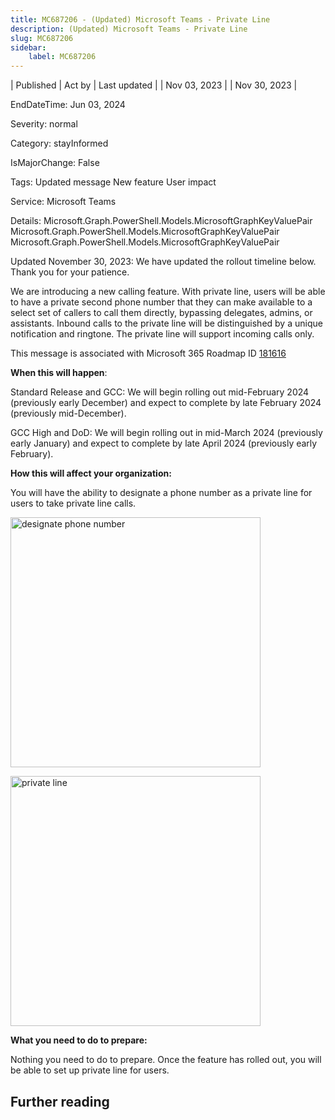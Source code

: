 ```yaml
---
title: MC687206 - (Updated) Microsoft Teams - Private Line
description: (Updated) Microsoft Teams - Private Line
slug: MC687206
sidebar:
    label: MC687206
---
```



| Published | Act by | Last updated |
| Nov 03, 2023 |  | Nov 30, 2023 |

EndDateTime: Jun 03, 2024

Severity: normal

Category: stayInformed

IsMajorChange: False

Tags: Updated message New feature User impact

Service: Microsoft Teams

Details: Microsoft.Graph.PowerShell.Models.MicrosoftGraphKeyValuePair Microsoft.Graph.PowerShell.Models.MicrosoftGraphKeyValuePair Microsoft.Graph.PowerShell.Models.MicrosoftGraphKeyValuePair

<p style="">Updated November 30, 2023: We have updated the rollout timeline below. Thank you for your patience.</p><p style="">We are introducing a new calling feature. With private line, users will be able to have a private second phone number that they can make available to a select set of callers to call them directly, bypassing delegates, admins, or assistants. Inbound calls to the private line will be distinguished by a unique notification and ringtone. The private line will support incoming calls only.&nbsp;</p>
<p>This message is associated with Microsoft 365 Roadmap ID <a href="https://www.microsoft.com/microsoft-365/roadmap?filters=&amp;searchterms=181616" target="_blank">181616</a></p><p><b>When this will happen</b>:</p><p>Standard Release and GCC: We will begin rolling out mid-February 2024 (previously early December) and expect to complete by late February 2024 (previously mid-December).</p><p>GCC High and DoD: We will begin rolling out in mid-March 2024 (previously early January) and expect to complete by late April 2024 (previously early February).&nbsp;</p>

<p><b>How this will affect your organization:</b></p>

<p>You will have the ability to designate a phone number as a private line for users to take private line calls.</p><p><img src="https://img-prod-cms-rt-microsoft-com.akamaized.net/cms/api/am/imageFileData/RW1eFlA?ver=78c1" style="width: 400px;" alt="designate phone number"></p><p><img src="https://img-prod-cms-rt-microsoft-com.akamaized.net/cms/api/am/imageFileData/RW1eFlD?ver=c5ab" style="width: 400px;" alt="private line"><br></p>
<p><b>What you need to do to prepare:</b></p>
<p>Nothing you need to do to prepare. Once the feature has rolled out, you will be able to set up private line for users.</p>

## Further reading
